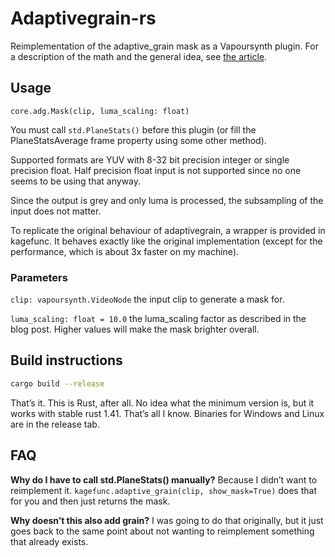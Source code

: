# Adaptivegrain-rs
Reimplementation of the adaptive\_grain mask as a Vapoursynth plugin.
For a description of the math and the general idea,
see [the article](https://kageru.moe/blog/article/adaptivegrain/).

## Usage
`core.adg.Mask(clip, luma_scaling: float)`

You must call `std.PlaneStats()` before this plugin
  (or fill the PlaneStatsAverage frame property using some other method).

Supported formats are YUV with 8-32 bit precision integer or single precision float.
Half precision float input is not supported since no one seems to be using that anyway.

Since the output is grey and only luma is processed,
  the subsampling of the input does not matter.

To replicate the original behaviour of adaptivegrain, a wrapper is provided in kagefunc.
It behaves exactly like the original implementation
  (except for the performance, which is about 3x faster on my machine).

### Parameters
`clip: vapoursynth.VideoNode` 
the input clip to generate a mask for.

`luma_scaling: float = 10.0`
the luma\_scaling factor as described in the blog post.
Higher values will make the mask brighter overall.

## Build instructions
```sh
cargo build --release
```
That’s it. This is Rust, after all.
No idea what the minimum version is,
   but it works with stable rust 1.41.
   That’s all I know.
Binaries for Windows and Linux are in the release tab.

## FAQ
**Why do I have to call std.PlaneStats() manually?**
Because I didn’t want to reimplement it.
`kagefunc.adaptive_grain(clip, show_mask=True)`
  does that for you and then just returns the mask.

**Why doesn’t this also add grain?**
I was going to do that originally,
  but it just goes back to the same point
  about not wanting to reimplement
  something that already exists.
